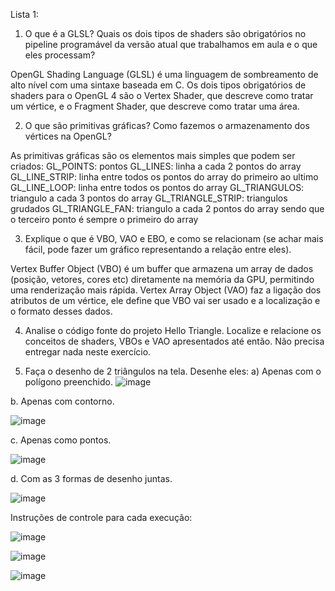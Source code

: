 Lista 1:

1. O que é a GLSL? Quais os dois tipos de shaders são obrigatórios no pipeline programável da versão atual que trabalhamos em aula e o que eles processam?

OpenGL Shading Language (GLSL) é uma linguagem de sombreamento de alto nível com uma sintaxe baseada em C. Os dois tipos obrigatórios de shaders para o OpenGL 4 são o Vertex Shader, que descreve como tratar um vértice, e o Fragment Shader, que descreve como tratar uma área.

2. O que são primitivas gráficas? Como fazemos o armazenamento dos vértices na OpenGL?
   
As primitivas gráficas são os elementos mais simples que podem ser criados:
GL_POINTS: pontos
GL_LINES: linha a cada 2 pontos do array
GL_LINE_STRIP: linha entre todos os pontos do array do primeiro ao ultimo
GL_LINE_LOOP: linha entre todos os pontos do array
GL_TRIANGULOS: triangulo a cada 3 pontos do array
GL_TRIANGLE_STRIP: triangulos grudados
GL_TRIANGLE_FAN: triangulo a cada 2 pontos do array sendo que o terceiro ponto é sempre o primeiro do array

3. Explique o que é VBO, VAO e EBO, e como se relacionam (se achar mais fácil, pode fazer um gráfico representando a relação entre eles). 

Vertex Buffer Object (VBO) é um buffer que armazena um array de dados (posição, vetores, cores etc) diretamente na memória da GPU, permitindo uma renderização mais rápida. Vertex Array Object (VAO) faz a ligação dos atributos de um vértice, ele define que VBO vai ser usado e a localização e o formato desses dados.

4. Analise o código fonte do projeto Hello Triangle. Localize e relacione os conceitos de shaders, VBOs e VAO apresentados até então. Não precisa entregar nada neste exercício.

5. Faça o desenho de 2 triângulos na tela. Desenhe eles:
a)	Apenas com o polígono preenchido.
![image](https://github.com/Guilherme-Maia-Nogueira/Processamento-Gr-fico/assets/166163081/950e2318-4958-465d-899e-2c60cba32913)

b. Apenas com contorno.

![image](https://github.com/Guilherme-Maia-Nogueira/Processamento-Gr-fico/assets/166163081/b064fb6c-5cbc-4385-8ead-7d1cb67f17b5)

c. Apenas como pontos.

![image](https://github.com/Guilherme-Maia-Nogueira/Processamento-Gr-fico/assets/166163081/93cc5b21-236b-4d19-b230-c2058800e08f)

d. Com as 3 formas de desenho juntas.

![image](https://github.com/Guilherme-Maia-Nogueira/Processamento-Gr-fico/assets/166163081/15554904-abe8-494a-9caa-4d6ea669b09e)

Instruções de controle para cada execução:

![image](https://github.com/Guilherme-Maia-Nogueira/Processamento-Gr-fico/assets/166163081/42e7600f-75bf-4aea-97c0-88715d013a00)

![image](https://github.com/Guilherme-Maia-Nogueira/Processamento-Gr-fico/assets/166163081/2e80fa8b-2189-48bf-a4f6-675701cd216c)

![image](https://github.com/Guilherme-Maia-Nogueira/Processamento-Gr-fico/assets/166163081/fcf59b45-059a-4b31-b963-dd4e34eddcef)









